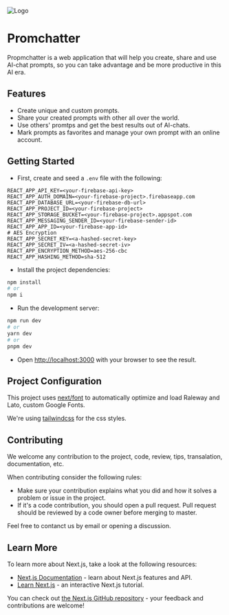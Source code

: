 ![Logo](https://github.com/Mikadifo/Promchatter/assets/51935560/3268f902-a23f-4202-a3e4-5db0577ed9e2)

# Promchatter

Propmchatter is a web application that will help you create, share and use AI-chat prompts, so you can take advantage and be more productive in this AI era.

## Features

-   Create unique and custom prompts.
-   Share your created prompts with other all over the world.
-   Use others' promtps and get the best results out of AI-chats.
-   Mark prompts as favorites and manage your own prompt with an online account.

## Getting Started

-   First, create and seed a `.env` file with the following:

```
REACT_APP_API_KEY=<your-firebase-api-key>
REACT_APP_AUTH_DOMAIN=<your-firebase-project>.firebaseapp.com
REACT_APP_DATABASE_URL=<your-firebase-db-url>
REACT_APP_PROJECT_ID=<your-firebase-project>
REACT_APP_STORAGE_BUCKET=<your-firebase-project>.appspot.com
REACT_APP_MESSAGING_SENDER_ID=<your-firebase-sender-id>
REACT_APP_APP_ID=<your-firebase-app-id>
# AES Encryption
REACT_APP_SECRET_KEY=<a-hashed-secret-key>
REACT_APP_SECRET_IV=<a-hashed-secret-iv>
REACT_APP_ENCRYPTION_METHOD=aes-256-cbc
REACT_APP_HASHING_METHOD=sha-512
```

-   Install the project dependencies:

```bash
npm install
# or
npm i
```

-   Run the development server:

```bash
npm run dev
# or
yarn dev
# or
pnpm dev
```

-   Open [http://localhost:3000](http://localhost:3000) with your browser to see the result.

## Project Configuration

This project uses [next/font](https://nextjs.org/docs/basic-features/font-optimization) to automatically optimize and load Raleway and Lato, custom Google Fonts.

We're using [tailwindcss](https://tailwindcss.com/) for the css styles.

## Contributing

We welcome any contribution to the project, code, review, tips, transalation, documentation, etc.

When contributing consider the following rules:

-   Make sure your contribution explains what you did and how it solves a problem or issue in the project.
-   If it's a code contribution, you should open a pull request. Pull request should be reviewed by a code owner before merging to master.

Feel free to contanct us by email or opening a discussion.

## Learn More

To learn more about Next.js, take a look at the following resources:

-   [Next.js Documentation](https://nextjs.org/docs) - learn about Next.js features and API.
-   [Learn Next.js](https://nextjs.org/learn) - an interactive Next.js tutorial.

You can check out [the Next.js GitHub repository](https://github.com/vercel/next.js/) - your feedback and contributions are welcome!
